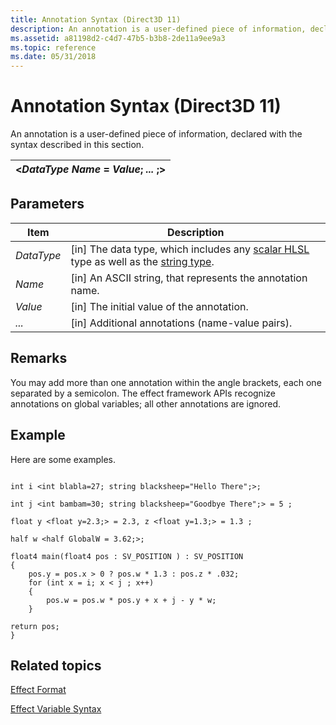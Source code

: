 ```yaml
---
title: Annotation Syntax (Direct3D 11)
description: An annotation is a user-defined piece of information, declared with the syntax described in this section.
ms.assetid: a81198d2-c4d7-47b5-b3b8-2de11a9ee9a3
ms.topic: reference
ms.date: 05/31/2018
---
```


# Annotation Syntax (Direct3D 11)

An annotation is a user-defined piece of information, declared with the syntax described in this section.



| <*DataType* *Name* = *Value*; *...* ;> |
|----------------------------------------------|



 

## Parameters



| Item                                                                                                   | Description                                                                                                                                                                      |
|--------------------------------------------------------------------------------------------------------|----------------------------------------------------------------------------------------------------------------------------------------------------------------------------------|
| <span id="DataType"></span><span id="datatype"></span><span id="DATATYPE"></span>*DataType*<br/> | \[in\] The data type, which includes any [scalar HLSL](https://docs.microsoft.com/windows/desktop/direct3dhlsl/dx-graphics-hlsl-scalar) type as well as the [string type](https://docs.microsoft.com/windows/desktop/direct3dhlsl/dx-graphics-hlsl-scalar).<br/> |
| <span id="Name"></span><span id="name"></span><span id="NAME"></span>*Name*<br/>                 | \[in\] An ASCII string, that represents the annotation name.<br/>                                                                                                          |
| <span id="Value"></span><span id="value"></span><span id="VALUE"></span>*Value*<br/>             | \[in\] The initial value of the annotation.<br/>                                                                                                                           |
| <span id="..."></span>*...*<br/>                                                                 | \[in\] Additional annotations (name-value pairs).<br/>                                                                                                                     |



 

## Remarks

You may add more than one annotation within the angle brackets, each one separated by a semicolon. The effect framework APIs recognize annotations on global variables; all other annotations are ignored.

## Example

Here are some examples.


```
       
int i <int blabla=27; string blacksheep="Hello There";>;

int j <int bambam=30; string blacksheep="Goodbye There";> = 5 ;

float y <float y=2.3;> = 2.3, z <float y=1.3;> = 1.3 ;

half w <half GlobalW = 3.62;>;

float4 main(float4 pos : SV_POSITION ) : SV_POSITION
{
    pos.y = pos.x > 0 ? pos.w * 1.3 : pos.z * .032;
    for (int x = i; x < j ; x++) 
    {
        pos.w = pos.w * pos.y + x + j - y * w;
    } 

return pos;
}
```



## Related topics

<dl> <dt>

[Effect Format](d3d11-effect-format.md)
</dt> <dt>

[Effect Variable Syntax](d3d11-effect-variable-syntax.md)
</dt> </dl>

 

 






